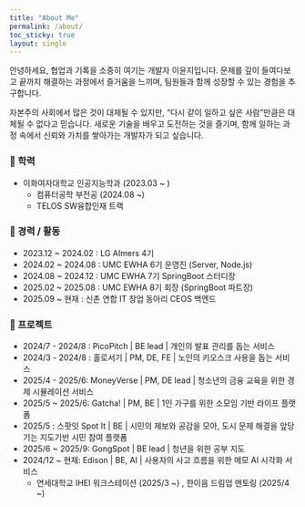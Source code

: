 ```yaml
---
title: "About Me"
permalink: /about/
toc_sticky: true
layout: single
---
```


안녕하세요, 협업과 기록을 소중히 여기는 개발자 이윤지입니다. 문제를 깊이 들여다보고 끝까지 해결하는 과정에서 즐거움을 느끼며, 팀원들과 함께 성장할 수 있는 경험을 추구합니다.

자본주의 사회에서 많은 것이 대체될 수 있지만, “다시 같이 일하고 싶은 사람”만큼은 대체될 수 없다고 믿습니다. 새로운 기술을 배우고 도전하는 것을 즐기며, 함께 일하는 과정 속에서 신뢰와 가치를 쌓아가는 개발자가 되고 싶습니다.

### 🏫 학력
- 이화여자대학교 인공지능학과 (2023.03 ~ )
  - 컴퓨터공학 부전공 (2024.08 ~)
  - TELOS SW융합인재 트랙

### 💼 경력 / 활동
- 2023.12 ~ 2024.02 : LG AImers 4기
- 2024.02 ~ 2024.08 : UMC EWHA 6기 운영진 (Server, Node.js)
- 2024.08 ~ 2024.12 : UMC EWHA 7기 SpringBoot 스터디장
- 2025.02 ~ 2025.08 : UMC EWHA 8기 회장 (SpringBoot 파트장)
- 2025.09 ~ 현재 : 신촌 연합 IT 창업 동아리 CEOS 백엔드

### 🚀 프로젝트
- 2024/7 - 2024/8 : PicoPitch | BE lead | 개인의 발표 관리를 돕는 서비스
- 2024/3 - 2024/8 : 홀로서기 | PM, DE, FE | 노인의 키오스크 사용을 돕는 서비스
- 2025/4 - 2025/6: MoneyVerse | PM, DE lead | 청소년의 금융 교육을 위한 경제 시뮬레이션 서비스
- 2025/5 ~ 2025/6: Gatcha! | PM, BE | 1인 가구를 위한 소모임 기반 라이프 플랫폼
- 2025/5 : 스팟잇 Spot It | BE | 시민의 제보와 공감을 모아, 도시 문제 해결을 앞당기는 지도기반 시민 참여 플랫폼
- 2025/6 ~ 2025/9: GongSpot | BE lead | 청년을 위한 공부 지도
- 2024/12 ~ 현재: Edison | BE, AI | 사용자의 사고 흐름을 위한 메모 AI 시각화 서비스
    - 연세대학교 IHEI 워크스테이션 (2025/3 ~) , 한이음 드림업 멘토링 (2025/4 ~)